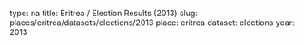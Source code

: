 type: na
title: Eritrea / Election Results (2013)
slug: places/eritrea/datasets/elections/2013
place: eritrea
dataset: elections
year: 2013
